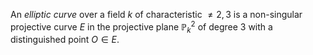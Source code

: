 An *elliptic curve* over a field $k$ of characteristic $\neq 2, 3$ is a non-singular projective curve $E$ in the projective plane $\mathbb{P}_k^2$ of degree $3$ with a distinguished point $O \in E$.
